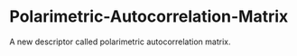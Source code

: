 # Polarimetric-Autocorrelation-Matrix
A new descriptor called polarimetric autocorrelation matrix. 
